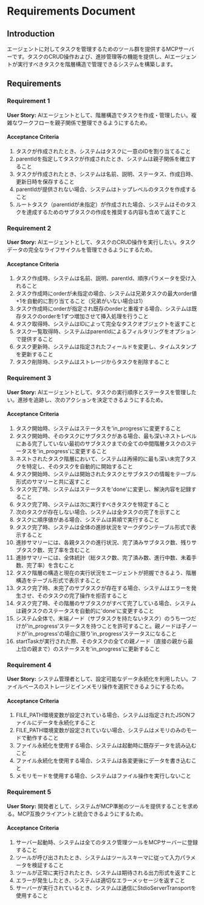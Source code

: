 # Requirements Document

## Introduction

エージェントに対してタスクを管理するためのツール群を提供するMCPサーバーです。タスクのCRUD操作および、進捗管理等の機能を提供し、AIエージェントが実行すべきタスクを階層構造で管理できるシステムを構築します。

## Requirements

### Requirement 1

**User Story:** AIエージェントとして、階層構造でタスクを作成・管理したい。複雑なワークフローを親子関係で整理できるようにするため。

#### Acceptance Criteria

1. タスクが作成されたとき、システムはタスクに一意のIDを割り当てること
2. parentIdを指定してタスクが作成されたとき、システムは親子関係を確立すること
3. タスクが作成されたとき、システムは名前、説明、ステータス、作成日時、更新日時を保存すること
4. parentIdが提供されない場合、システムはトップレベルのタスクを作成すること
5. ルートタスク（parentIdが未指定）が作成された場合、システムはそのタスクを達成するためのサブタスクの作成を推奨する内容も含めて返すこと

### Requirement 2

**User Story:** AIエージェントとして、タスクのCRUD操作を実行したい。タスクデータの完全なライフサイクルを管理できるようにするため。

#### Acceptance Criteria

1. タスク作成時、システムは名前、説明、parentId、順序パラメータを受け入れること
2. タスク作成時にorderが未指定の場合、システムは兄弟タスクの最大order値+1を自動的に割り当てること（兄弟がいない場合は1）
3. タスク作成時にorderが指定され既存のorderと重複する場合、システムは既存タスクのorderを1ずつ増加させて挿入処理を行うこと
4. タスク取得時、システムはIDによって完全なタスクオブジェクトを返すこと
5. タスク一覧取得時、システムはparentIdによるフィルタリングをオプションで提供すること
6. タスク更新時、システムは指定されたフィールドを変更し、タイムスタンプを更新すること
7. タスク削除時、システムはストレージからタスクを削除すること

### Requirement 3

**User Story:** AIエージェントとして、タスクの実行順序とステータスを管理したい。進捗を追跡し、次のアクションを決定できるようにするため。

#### Acceptance Criteria

1. タスク開始時、システムはステータスを'in_progress'に変更すること
2. タスク開始時、そのタスクにサブタスクがある場合、最も深いネストレベルにある完了していない最初のサブタスクまでの全ての中間階層タスクのステータスを'in_progress'に変更すること
3. ネストされたタスク階層において、システムは再帰的に最も深い未完了タスクを特定し、そのタスクを自動的に開始すること
4. タスク開始時、システムは開始されたタスクとサブタスクの情報をテーブル形式のサマリーと共に返すこと
5. タスク完了時、システムはステータスを'done'に変更し、解決内容を記録すること
6. タスク完了時、システムは次に実行すべきタスクを特定すること
7. 次のタスクが存在しない場合、システムは全タスクの完了を示すこと
8. タスクに順序値がある場合、システムは昇順で実行すること
9. タスク完了時、システムは全体の進捗状況をマークダウンテーブル形式で表示すること
10. 進捗サマリーには、各親タスクの進行状況、完了済みサブタスク数、残りサブタスク数、完了率を含むこと
11. 進捗サマリーには、全体統計（総タスク数、完了済み数、進行中数、未着手数、完了率）を含むこと
12. タスク階層の構造と現在の実行状況をエージェントが把握できるよう、階層構造をテーブル形式で表示すること
13. タスク完了時、未完了のサブタスクが存在する場合、システムはエラーを発生させ、そのタスクの完了操作を拒否すること
14. タスク完了時、その階層のサブタスクがすべて完了している場合、システムは親タスクのステータスを自動的に'done'に変更すること
15. システム全体で、末端ノード（サブタスクを持たないタスク）のうち一つだけが'in_progress'ステータスを持つことを許可すること。親ノードは子ノードが'in_progress'の場合に限り'in_progress'ステータスになること
16. startTaskが実行された際、そのタスクの全ての親ノード（直接の親から最上位の親まで）のステータスを'in_progress'に更新すること

### Requirement 4

**User Story:** システム管理者として、設定可能なデータ永続化を利用したい。ファイルベースのストレージとインメモリ操作を選択できるようにするため。

#### Acceptance Criteria

1. FILE_PATH環境変数が設定されている場合、システムは指定されたJSONファイルにデータを永続化すること
2. FILE_PATH環境変数が設定されていない場合、システムはメモリのみのモードで動作すること
3. ファイル永続化を使用する場合、システムは起動時に既存データを読み込むこと
4. ファイル永続化を使用する場合、システムは各変更後にデータを書き込むこと
5. メモリモードを使用する場合、システムはファイル操作を実行しないこと

### Requirement 5

**User Story:** 開発者として、システムがMCP準拠のツールを提供することを求める。MCP互換クライアントと統合できるようにするため。

#### Acceptance Criteria

1. サーバー起動時、システムは全てのタスク管理ツールをMCPサーバーに登録すること
2. ツールが呼び出されたとき、システムはツールスキーマに従って入力パラメータを検証すること
3. ツールが正常に実行されたとき、システムは期待される出力形式を返すこと
4. エラーが発生したとき、システムは適切なエラーメッセージを返すこと
5. サーバーが実行されているとき、システムは通信にStdioServerTransportを使用すること
